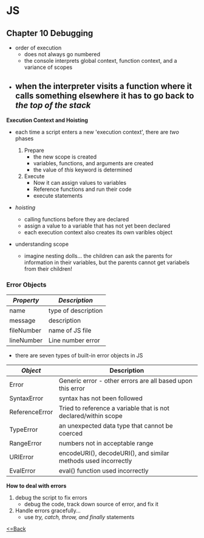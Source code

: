 # JS
## Chapter 10 Debugging

- order of execution
    - does not always go numbered
    - the console interprets global context, function context, and a variance of scopes
- when the interpreter visits a function where it calls something elsewhere it has to go back to *the top of the stack*
    - 
**Execution Context and Hoisting**

- each time a script enters a new 'execution context', there are *two* phases
    1. Prepare
        - the new scope is created
        - variables, functions, and arguments are created
        - the value of *this* keyword is determined
    2. Execute
        - Now it can assign values to variables
        - Reference functions and run their code
        - execute statements

 - *hoisting*
    -  calling functions before they are declared
    - assign a value to a variable that has not yet been declared
    - each execution context also creates its own varibles object

- understanding scope
    - imagine nesting dolls... the children can ask the parents for information in their variables, but the parents cannot get variabels from their children!

### Error Objects

*Property* | *Description*
-------| -----------
name | type of description
message | description
fileNumber | name of JS file
lineNumber | Line number error

- there are seven types of built-in error objects in JS

*Object* | Description
--------- | ----------
Error | Generic error - other errors are all based upon this error
SyntaxError | syntax has not been followed
ReferenceError | Tried to reference a variable that is not declared/within scope
TypeError | an unexpected data type that cannot be coerced
RangeError | numbers not in acceptable range
URIError | encodeURI(), decodeURI(), and similar methods used incorrectly
EvalError | eval() function used incorrectly

**How to deal with errors**
1. debug the script to fix errors
    - debug the code, track down source of error, and fix it
2. Handle errors gracefully...
    - use *try, catch, throw, and finally* statements








[<=Back](README.md)